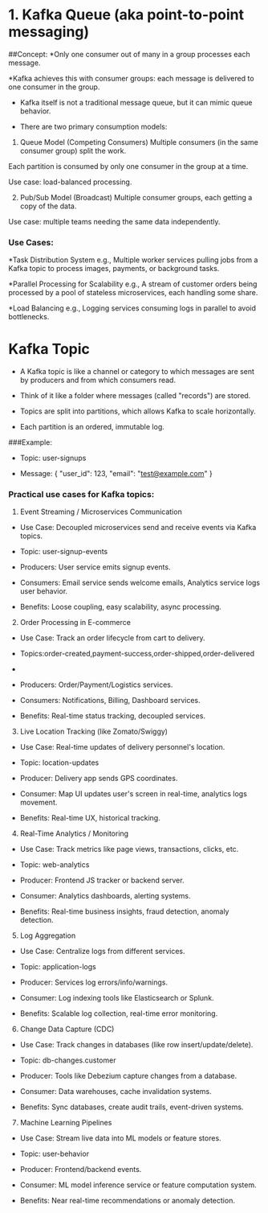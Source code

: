 # 1. Kafka Queue (aka point-to-point messaging)
##Concept:
*Only one consumer out of many in a group processes each message.

*Kafka achieves this with consumer groups: each message is delivered to one consumer in the group.

* Kafka itself is not a traditional message queue, but it can mimic queue behavior.

* There are two primary consumption models:

1. Queue Model (Competing Consumers)
Multiple consumers (in the same consumer group) split the work.

Each partition is consumed by only one consumer in the group at a time.

Use case: load-balanced processing.

2. Pub/Sub Model (Broadcast)
Multiple consumer groups, each getting a copy of the data.

Use case: multiple teams needing the same data independently.


### Use Cases:
*Task Distribution System
e.g., Multiple worker services pulling jobs from a Kafka topic to process images, payments, or background tasks.

*Parallel Processing for Scalability
e.g., A stream of customer orders being processed by a pool of stateless microservices, each handling some share.

*Load Balancing
e.g., Logging services consuming logs in parallel to avoid bottlenecks.


# Kafka Topic
* A Kafka topic is like a channel or category to which messages are sent by producers and from which consumers read.

* Think of it like a folder where messages (called "records") are stored.

* Topics are split into partitions, which allows Kafka to scale horizontally.

* Each partition is an ordered, immutable log.

###Example:

* Topic: user-signups

* Message: { "user_id": 123, "email": "test@example.com" }

### Practical use cases for Kafka topics:

1. Event Streaming / Microservices Communication
* Use Case: Decoupled microservices send and receive events via Kafka topics.

* Topic: user-signup-events

* Producers: User service emits signup events.

* Consumers: Email service sends welcome emails, Analytics service logs user behavior.

* Benefits: Loose coupling, easy scalability, async processing.

2. Order Processing in E-commerce
* Use Case: Track an order lifecycle from cart to delivery.

* Topics:order-created,payment-success,order-shipped,order-delivered
* 
* Producers: Order/Payment/Logistics services.

* Consumers: Notifications, Billing, Dashboard services.

* Benefits: Real-time status tracking, decoupled services.

3. Live Location Tracking (like Zomato/Swiggy)
* Use Case: Real-time updates of delivery personnel's location.

* Topic: location-updates

* Producer: Delivery app sends GPS coordinates.

* Consumer: Map UI updates user's screen in real-time, analytics logs movement.

* Benefits: Real-time UX, historical tracking.

 4. Real-Time Analytics / Monitoring
* Use Case: Track metrics like page views, transactions, clicks, etc.

* Topic: web-analytics

* Producer: Frontend JS tracker or backend server.

* Consumer: Analytics dashboards, alerting systems.

* Benefits: Real-time business insights, fraud detection, anomaly detection.

5. Log Aggregation
* Use Case: Centralize logs from different services.

* Topic: application-logs

* Producer: Services log errors/info/warnings.

* Consumer: Log indexing tools like Elasticsearch or Splunk.

* Benefits: Scalable log collection, real-time error monitoring.

 6. Change Data Capture (CDC)
* Use Case: Track changes in databases (like row insert/update/delete).

* Topic: db-changes.customer

* Producer: Tools like Debezium capture changes from a database.

* Consumer: Data warehouses, cache invalidation systems.

* Benefits: Sync databases, create audit trails, event-driven systems.

7. Machine Learning Pipelines
* Use Case: Stream live data into ML models or feature stores.

* Topic: user-behavior

* Producer: Frontend/backend events.

* Consumer: ML model inference service or feature computation system.

* Benefits: Near real-time recommendations or anomaly detection.

